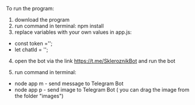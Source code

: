 To run the program:

1. download the program
2. run command in terminal: npm install
3. replace variables with your own values in app.js:

- const token ='';
- let chatId = '';

4. open the bot via the link https://t.me/SkleroznikBot and run the bot

5. run command in terminal:

- node app m <Your message> - send message to Telegram Bot
- node app p <path to image > - send image to Telegram Bot ( you can drag the
  image from the folder "images")
